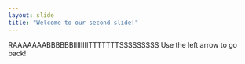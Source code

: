 ```yaml
---
layout: slide
title: "Welcome to our second slide!"
---
```

RAAAAAAABBBBBBIIIIIIIITTTTTTTSSSSSSSSS
Use the left arrow to go back!
